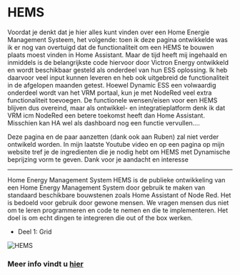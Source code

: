 # HEMS
Voordat je denkt dat je hier alles kunt vinden over een Home Energie Management Systeem, het volgende:
toen ik deze pagina ontwikkelde was ik er nog van overtuigd dat de functionaliteit om een HEMS te bouwen plaats moest vinden in Home Assistant. Maar de tijd heeft mij ingehaald en inmiddels is de belangrijkste code hiervoor door Victron Energy ontwikkeld en wordt beschikbaar gesteld als onderdeel van hun ESS oplossing. Ik heb daarvoor veel input kunnen leveren en heb ook uitgebreid de functionaliteit in de afgelopen maanden getest.
Hoewel Dynamic ESS een volwaardig onderdeel wordt van het VRM portaal, kun je met NodeRed veel extra functionaliteit toevoegen.
De functionele wensen/eisen voor een HEMS blijven dus overeind, maar als ontwikkel- en integratieplatform denk ik dat VRM icm NodeRed een betere toekomst heeft dan Home Assistant. Misschien kan HA wel als dashboard nog een functie vervullen....

Deze pagina en de paar aanzetten (dank ook aan Ruben) zal niet verder ontwikeld worden. In mijn laatste Youtube video en op een pagina op mijn website tref je de ingredienten die je nodig hebt om HEMS met Dynamische beprijzing vorm te geven.
Dank voor je aandacht en interesse

--------
Home Energy Management System
HEMS is de publieke ontwikkeling van een Home Energy Management System door gebruik te maken van standaard beschikbare bouwstenen zoals Home Assistant of Node Red.
Het is bedoeld voor gebruik door gewone mensen. We vragen mensen dus niet om te leren programmeren en code te nemen en die te implementeren. 
Het doel is om echt dingen te integreren die out of the box werken.

- Deel 1: Grid

![HEMS](https://github.com/RubenDijk/HEMS/blob/main/Image/012923_1144_TOHEMSdeel12.PNG "HEMS")

### Meer info vindt u [hier](https://www.haroldhalewijn.nl/)
